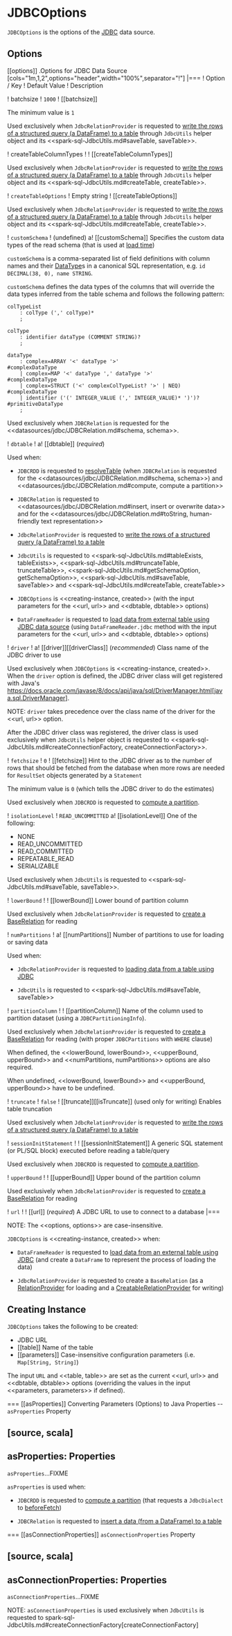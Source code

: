 # JDBCOptions

`JDBCOptions` is the options of the [JDBC](index.md) data source.

## Options

[[options]]
.Options for JDBC Data Source
[cols="1m,1,2",options="header",width="100%",separator="!"]
|===
! Option / Key
! Default Value
! Description

! batchsize
! `1000`
! [[batchsize]]

The minimum value is `1`

Used exclusively when `JdbcRelationProvider` is requested to [write the rows of a structured query (a DataFrame) to a table](JdbcRelationProvider.md#createRelation-CreatableRelationProvider) through `JdbcUtils` helper object and its <<spark-sql-JdbcUtils.md#saveTable, saveTable>>.

! createTableColumnTypes
!
! [[createTableColumnTypes]]

Used exclusively when `JdbcRelationProvider` is requested to [write the rows of a structured query (a DataFrame) to a table](JdbcRelationProvider.md#createRelation-CreatableRelationProvider) through `JdbcUtils` helper object and its <<spark-sql-JdbcUtils.md#createTable, createTable>>.

! `createTableOptions`
! Empty string
! [[createTableOptions]]

Used exclusively when `JdbcRelationProvider` is requested to [write the rows of a structured query (a DataFrame) to a table](JdbcRelationProvider.md#createRelation-CreatableRelationProvider) through `JdbcUtils` helper object and its <<spark-sql-JdbcUtils.md#createTable, createTable>>.

! `customSchema`
! (undefined)
a! [[customSchema]] Specifies the custom data types of the read schema (that is used at [load time](../../DataFrameReader.md#jdbc))

`customSchema` is a comma-separated list of field definitions with column names and their [DataType](../../types/DataType.md)s in a canonical SQL representation, e.g. `id DECIMAL(38, 0), name STRING`.

`customSchema` defines the data types of the columns that will override the data types inferred from the table schema and follows the following pattern:

```text
colTypeList
    : colType (',' colType)*
    ;

colType
    : identifier dataType (COMMENT STRING)?
    ;

dataType
    : complex=ARRAY '<' dataType '>'                            #complexDataType
    | complex=MAP '<' dataType ',' dataType '>'                 #complexDataType
    | complex=STRUCT ('<' complexColTypeList? '>' | NEQ)        #complexDataType
    | identifier ('(' INTEGER_VALUE (',' INTEGER_VALUE)* ')')?  #primitiveDataType
    ;
```

Used exclusively when `JDBCRelation` is requested for the <<datasources/jdbc/JDBCRelation.md#schema, schema>>.

! `dbtable`
!
a! [[dbtable]] (*required*)

Used when:

* `JDBCRDD` is requested to [resolveTable](JDBCRDD.md#resolveTable) (when `JDBCRelation` is requested for the <<datasources/jdbc/JDBCRelation.md#schema, schema>>) and <<datasources/jdbc/JDBCRelation.md#compute, compute a partition>>

* `JDBCRelation` is requested to <<datasources/jdbc/JDBCRelation.md#insert, insert or overwrite data>> and for the <<datasources/jdbc/JDBCRelation.md#toString, human-friendly text representation>>

* `JdbcRelationProvider` is requested to [write the rows of a structured query (a DataFrame) to a table](JdbcRelationProvider.md#createRelation-CreatableRelationProvider)

* `JdbcUtils` is requested to <<spark-sql-JdbcUtils.md#tableExists, tableExists>>, <<spark-sql-JdbcUtils.md#truncateTable, truncateTable>>, <<spark-sql-JdbcUtils.md#getSchemaOption, getSchemaOption>>, <<spark-sql-JdbcUtils.md#saveTable, saveTable>> and <<spark-sql-JdbcUtils.md#createTable, createTable>>

* `JDBCOptions` is <<creating-instance, created>> (with the input parameters for the <<url, url>> and <<dbtable, dbtable>> options)

* `DataFrameReader` is requested to [load data from external table using JDBC data source](../../DataFrameReader.md#jdbc) (using `DataFrameReader.jdbc` method with the input parameters for the <<url, url>> and <<dbtable, dbtable>> options)

! `driver`
!
a! [[driver]][[driverClass]] (*recommended*) Class name of the JDBC driver to use

Used exclusively when `JDBCOptions` is <<creating-instance, created>>. When the `driver` option is defined, the JDBC driver class will get registered with Java's https://docs.oracle.com/javase/8/docs/api/java/sql/DriverManager.html[java.sql.DriverManager].

NOTE: `driver` takes precedence over the class name of the driver for the <<url, url>> option.

After the JDBC driver class was registered, the driver class is used exclusively when `JdbcUtils` helper object is requested to <<spark-sql-JdbcUtils.md#createConnectionFactory, createConnectionFactory>>.

! `fetchsize`
! `0`
! [[fetchsize]] Hint to the JDBC driver as to the number of rows that should be fetched from the database when more rows are needed for `ResultSet` objects generated by a `Statement`

The minimum value is `0` (which tells the JDBC driver to do the estimates)

Used exclusively when `JDBCRDD` is requested to [compute a partition](JDBCRDD.md#compute).

! `isolationLevel`
! `READ_UNCOMMITTED`
a! [[isolationLevel]] One of the following:

* NONE
* READ_UNCOMMITTED
* READ_COMMITTED
* REPEATABLE_READ
* SERIALIZABLE

Used exclusively when `JdbcUtils` is requested to <<spark-sql-JdbcUtils.md#saveTable, saveTable>>.

! `lowerBound`
!
! [[lowerBound]] Lower bound of partition column

Used exclusively when `JdbcRelationProvider` is requested to [create a BaseRelation](JdbcRelationProvider.md#createRelation-RelationProvider) for reading

! `numPartitions`
!
a! [[numPartitions]] Number of partitions to use for loading or saving data

Used when:

* `JdbcRelationProvider` is requested to [loading data from a table using JDBC](JdbcRelationProvider.md#createRelation-RelationProvider)

* `JdbcUtils` is requested to <<spark-sql-JdbcUtils.md#saveTable, saveTable>>

! `partitionColumn`
!
! [[partitionColumn]] Name of the column used to partition dataset (using a `JDBCPartitioningInfo`).

Used exclusively when `JdbcRelationProvider` is requested to [create a BaseRelation](JdbcRelationProvider.md#createRelation-RelationProvider) for reading (with proper `JDBCPartitions` with `WHERE` clause)

When defined, the <<lowerBound, lowerBound>>, <<upperBound, upperBound>> and <<numPartitions, numPartitions>> options are also required.

When undefined, <<lowerBound, lowerBound>> and <<upperBound, upperBound>> have to be undefined.

! `truncate`
! `false`
! [[truncate]][[isTruncate]] (used only for writing) Enables table truncation

Used exclusively when `JdbcRelationProvider` is requested to [write the rows of a structured query (a DataFrame) to a table](JdbcRelationProvider.md#createRelation-CreatableRelationProvider)

! `sessionInitStatement`
!
! [[sessionInitStatement]] A generic SQL statement (or PL/SQL block) executed before reading a table/query

Used exclusively when `JDBCRDD` is requested to [compute a partition](JDBCRDD.md#compute).

! `upperBound`
!
! [[upperBound]] Upper bound of the partition column

Used exclusively when `JdbcRelationProvider` is requested to [create a BaseRelation](JdbcRelationProvider.md#createRelation-RelationProvider) for reading

! `url`
!
! [[url]] (*required*) A JDBC URL to use to connect to a database
|===

NOTE: The <<options, options>> are case-insensitive.

`JDBCOptions` is <<creating-instance, created>> when:

* `DataFrameReader` is requested to [load data from an external table using JDBC](../../DataFrameReader.md#jdbc) (and create a `DataFrame` to represent the process of loading the data)

* `JdbcRelationProvider` is requested to create a `BaseRelation` (as a [RelationProvider](JdbcRelationProvider.md#createRelation-RelationProvider) for loading and a [CreatableRelationProvider](JdbcRelationProvider.md#createRelation-CreatableRelationProvider) for writing)

## Creating Instance

`JDBCOptions` takes the following to be created:

* JDBC URL
* [[table]] Name of the table
* [[parameters]] Case-insensitive configuration parameters (i.e. `Map[String, String]`)

The input `URL` and <<table, table>> are set as the current <<url, url>> and <<dbtable, dbtable>> options (overriding the values in the input <<parameters, parameters>> if defined).

=== [[asProperties]] Converting Parameters (Options) to Java Properties -- `asProperties` Property

[source, scala]
----
asProperties: Properties
----

`asProperties`...FIXME

`asProperties` is used when:

* `JDBCRDD` is requested to [compute a partition](JDBCRDD.md#compute) (that requests a `JdbcDialect` to [beforeFetch](JdbcDialect.md#beforeFetch))

* `JDBCRelation` is requested to [insert a data (from a DataFrame) to a table](JDBCRelation.md#insert)

=== [[asConnectionProperties]] `asConnectionProperties` Property

[source, scala]
----
asConnectionProperties: Properties
----

`asConnectionProperties`...FIXME

NOTE: `asConnectionProperties` is used exclusively when `JdbcUtils` is requested to spark-sql-JdbcUtils.md#createConnectionFactory[createConnectionFactory]
